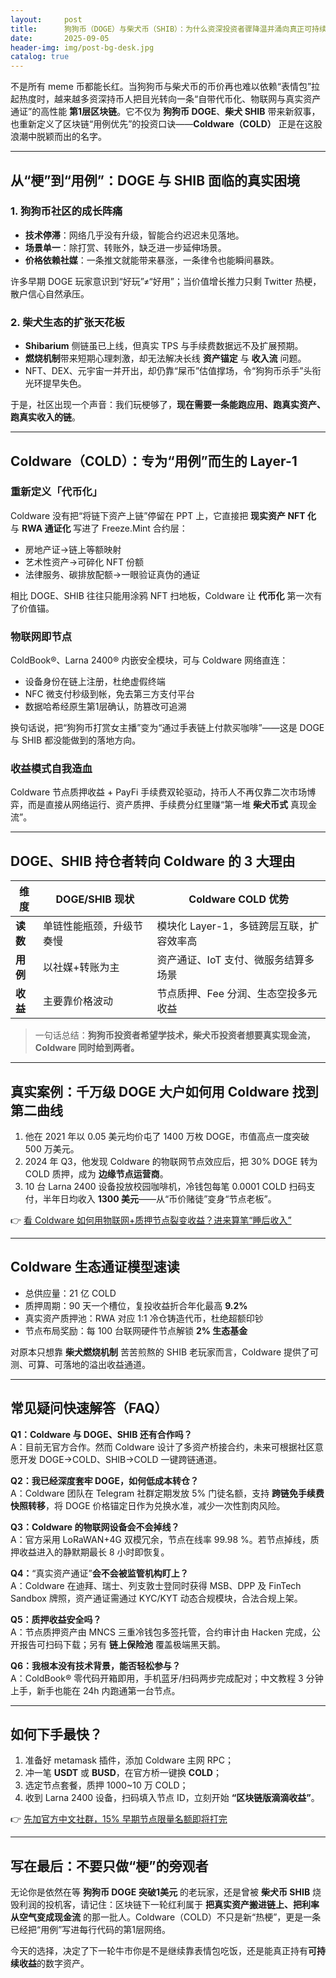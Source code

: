 ```yaml
---
layout:     post
title:      狗狗币（DOGE）与柴犬币（SHIB）：为什么资深投资者骤降温并涌向真正可持续的第1层区块链？
date:       2025-09-05
header-img: img/post-bg-desk.jpg
catalog: true
---
```


不是所有 meme 币都能长红。当狗狗币与柴犬币的币价再也难以依赖“表情包”拉起热度时，越来越多资深持币人把目光转向一条“自带代币化、物联网与真实资产通证”的高性能 **第1层区块链**。它不仅为 **狗狗币 DOGE**、**柴犬 SHIB** 带来新叙事，也重新定义了区块链“用例优先”的投资口诀——**Coldware（COLD）** 正是在这股浪潮中脱颖而出的名字。

---

## 从“梗”到“用例”：DOGE 与 SHIB 面临的真实困境

### 1. 狗狗币社区的成长阵痛
- **技术停滞**：网络几乎没有升级，智能合约迟迟未见落地。  
- **场景单一**：除打赏、转账外，缺乏进一步延伸场景。  
- **价格依赖社媒**：一条推文就能带来暴涨，一条律令也能瞬间暴跌。

许多早期 DOGE 玩家意识到“好玩”≠“好用”；当价值增长推力只剩 Twitter 热梗，散户信心自然承压。

### 2. 柴犬生态的扩张天花板
- **Shibarium** 侧链虽已上线，但真实 TPS 与手续费数据远不及扩展预期。  
- **燃烧机制**带来短期心理刺激，却无法解决长线 **资产锚定** 与 **收入流** 问题。  
- NFT、DEX、元宇宙一并开出，却仍靠“屎币”估值撑场，令“狗狗币杀手”头衔光环提早失色。

于是，社区出现一个声音：我们玩梗够了，**现在需要一条能跑应用、跑真实资产、跑真实收入的链**。

---

## Coldware（COLD）：专为“用例”而生的 Layer-1

### 重新定义「代币化」
Coldware 没有把“将链下资产上链”停留在 PPT 上，它直接把 **现实资产 NFT 化** 与 **RWA 通证化** 写进了 Freeze.Mint 合约层：

- 房地产证→链上等额映射  
- 艺术性资产→可碎化 NFT 份额  
- 法律服务、碳排放配额→一眼验证真伪的通证

相比 DOGE、SHIB 往往只能用涂鸦 NFT 扫地板，Coldware 让 **代币化** 第一次有了价值锚。

### 物联网即节点
ColdBook®、Larna 2400® 内嵌安全模块，可与 Coldware 网络直连：  
- 设备身份在链上注册，杜绝虚假终端  
- NFC 微支付秒级到帐，免去第三方支付平台  
- 数据哈希经原生第1层确认，防篡改可追溯

换句话说，把“狗狗币打赏女主播”变为“通过手表链上付款买咖啡”——这是 DOGE 与 SHIB 都没能做到的落地方向。

### 收益模式自我造血
Coldware 节点质押收益 + PayFi 手续费双轮驱动，持币人不再仅靠二次市场博弈，而是直接从网络运行、资产质押、手续费分红里赚“第一堆 **柴犬币式** 真现金流”。

---

## DOGE、SHIB 持仓者转向 Coldware 的 3 大理由

| **维度**        | **DOGE/SHIB 现状**                     | **Coldware COLD 优势**                      |
|---------------|-----------------------------------|---------------------------------------|
| **读数**        | 单链性能瓶颈，升级节奏慢           | 模块化 Layer-1，多链跨层互联，扩容效率高 |
| **用例**        | 以社媒+转账为主                    | 资产通证、IoT 支付、微服务结算多场景    |
| **收益**        | 主要靠价格波动                     | 节点质押、Fee 分润、生态空投多元收益    |

> 一句话总结：**狗狗币投资者希望学技术，柴犬币投资者想要真实现金流，Coldware 同时给到两者。**

---

## 真实案例：千万级 DOGE 大户如何用 Coldware 找到第二曲线

1. 他在 2021 年以 0.05 美元均价屯了 1400 万枚 DOGE，市值高点一度突破 500 万美元。  
2. 2024 年 Q3，他发现 Coldware 的物联网节点效应后，把 30% DOGE 转为 COLD 质押，成为 **边缘节点运营商**。  
3. 10 台 Larna 2400 设备投放校园咖啡机，冷钱包每笔 0.0001 COLD 扫码支付，半年日均收入 **1300 美元**——从“币价赌徒”变身“节点老板”。

👉 [看 Coldware 如何用物联网+质押节点裂变收益？进来算笔“睡后收入”](https://okxdog.com/)

---

## Coldware 生态通证模型速读

- 总供应量：21 亿 COLD  
- 质押周期：90 天一个槽位，复投收益折合年化最高 **9.2%**  
- 真实资产质押池：RWA 对应 1:1 冷仓铸造代币，杜绝超额印钞  
- 节点布局奖励：每 100 台联网硬件节点解锁 **2% 生态基金**

对原本只想靠 **柴犬燃烧机制** 苦苦煎熬的 SHIB 老玩家而言，Coldware 提供了可测、可算、可落地的溢出收益通道。

---

## 常见疑问快速解答（FAQ）

**Q1：Coldware 与 DOGE、SHIB 还有合作吗？**  
A：目前无官方合作。然而 Coldware 设计了多资产桥接合约，未来可根据社区意愿开发 DOGE→COLD、SHIB→COLD 一键跨链通道。

**Q2：我已经深度套牢 DOGE，如何低成本转仓？**  
A：Coldware 团队在 Telegram 社群定期发放 5% 门徒名额，支持 **跨链免手续费快照转移**，将 DOGE 价格锚定日作为兑换水准，减少一次性割肉风险。

**Q3：Coldware 的物联网设备会不会掉线？**  
A：官方采用 LoRaWAN+4G 双模冗余，节点在线率 99.98 %。若节点掉线，质押收益进入的静默期最长 8 小时即恢复。

**Q4：**“真实资产通证”**会不会被监管机构盯上？**  
A：Coldware 在迪拜、瑞士、列支敦士登同时获得 MSB、DPP 及 FinTech Sandbox 牌照，资产通证需通过 KYC/KYT 动态合规模块，合法合规上架。

**Q5：质押收益安全吗？**  
A：节点质押资产由 MNCS 三重冷钱包多签托管，合约审计由 Hacken 完成，公开报告可扫码下载；另有 **链上保险池** 覆盖极端黑天鹅。

**Q6：我根本没有技术背景，能否轻松参与？**  
A：ColdBook® 零代码开箱即用，手机蓝牙/扫码两步完成配对；中文教程 3 分钟上手，新手也能在 24h 内跑通第一台节点。

---

## 如何下手最快？

1. 准备好 metamask 插件，添加 Coldware 主网 RPC；  
2. 冲一笔 **USDT** 或 **BUSD**，在官方桥一键换 **COLD**；  
3. 选定节点套餐，质押 1000~10 万 COLD；  
4. 收到 Larna 2400 设备，扫码填入节点 ID，立刻开始 **“区块链版滴滴收益”**。

👉 [先加官方中文社群，15% 早期节点限量名额即将打完](https://okxdog.com/)

---

## 写在最后：不要只做“梗”的旁观者

无论你是依然在等 **狗狗币 DOGE** **突破1美元** 的老玩家，还是曾被 **柴犬币 SHIB** 烧毁利润的投机客，请记住：区块链下一轮红利属于 **把真实资产搬进链上、把利率从空气变成现金流** 的那一批人。Coldware（COLD）不只是新“热梗”，更是一条已经把“用例”写进每行代码的第1层网络。

今天的选择，决定了下一轮牛市你是不是继续靠表情包吃饭，还是能真正持有**可持续收益**的数字资产。